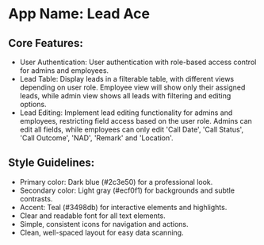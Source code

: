 # **App Name**: Lead Ace

## Core Features:

- User Authentication: User authentication with role-based access control for admins and employees.
- Lead Table: Display leads in a filterable table, with different views depending on user role. Employee view will show only their assigned leads, while admin view shows all leads with filtering and editing options.
- Lead Editing: Implement lead editing functionality for admins and employees, restricting field access based on the user role. Admins can edit all fields, while employees can only edit 'Call Date', 'Call Status', 'Call Outcome', 'NAD', 'Remark' and 'Location'.

## Style Guidelines:

- Primary color: Dark blue (#2c3e50) for a professional look.
- Secondary color: Light gray (#ecf0f1) for backgrounds and subtle contrasts.
- Accent: Teal (#3498db) for interactive elements and highlights.
- Clear and readable font for all text elements.
- Simple, consistent icons for navigation and actions.
- Clean, well-spaced layout for easy data scanning.